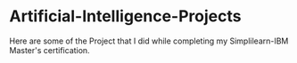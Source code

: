 # Artificial-Intelligence-Projects

Here are some of the Project that I did while completing my Simplilearn-IBM Master's certification.

